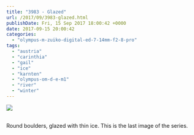 ```yaml
---
title: "3983 - Glazed"
url: /2017/09/3983-glazed.html
publishDate: Fri, 15 Sep 2017 18:00:42 +0000
date: 2017-09-15 20:00:42
categories: 
  - "olympus-m-zuiko-digital-ed-7-14mm-f2-8-pro"
tags: 
  - "austria"
  - "carinthia"
  - "gail"
  - "ice"
  - "karnten"
  - "olympus-om-d-e-m1"
  - "river"
  - "winter"
---
```

<div class="container">
<div class="center"><a target="_blank" href="https://d25zfm9zpd7gm5.cloudfront.net/1200x1200/2017/20170108_141837_lr.jpg"><img class="webfeedsFeaturedVisual" src="https://d25zfm9zpd7gm5.cloudfront.net/0600x0600/2017/20170108_141837_lr.jpg" /></a></div>
</div>
<br />

Round boulders, glazed with thin ice. This is the last image of the series.
